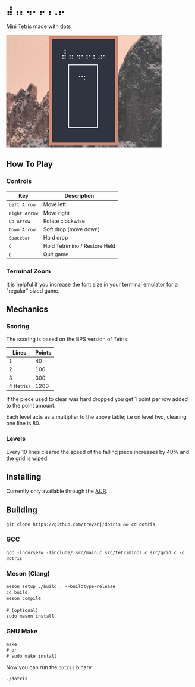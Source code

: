 # `⣼⢠⡄⢤⠄⡤⢠⢀⡤`

Mini Tetris made with dots

![gameplay](./dotris.gif)

## How To Play

### Controls

Key           | Description
---           | ---
`Left Arrow`  | Move left
`Right Arrow` | Move right
`Up Arrow`    | Rotate clockwise
`Down Arrow`  | Soft drop (move down)
`Spacebar`    | Hard drop
`C`           | Hold Tetrimino / Restore Held
`Q`           | Quit game

### Terminal Zoom

It is helpful if you increase the font size in your terminal emulator for a "regular"
sized game.

## Mechanics

### Scoring

The scoring is based on the BPS version of Tetris:

Lines      | Points
---        | ---
1          | 40
2          | 100
3          | 300
4 (tetris) | 1200

If the piece used to clear was hard dropped you get 1 point per row added to the point amount.

Each level acts as a multiplier to the above table; i.e on level two, clearing one line is 80.

### Levels

Every 10 lines cleared the speed of the falling piece increases by 40% and the grid is wiped.

## Installing

Currently only available through the [AUR](https://aur.archlinux.org/packages/dotris-git).

## Building

```
git clone https://github.com/trevarj/dotris && cd dotris
```

### GCC
```
gcc -lncursesw -Iinclude/ src/main.c src/tetriminos.c src/grid.c -o dotris
```

### Meson (Clang)
```
meson setup ./build . --buildtype=release
cd build
meson compile

# (optional)
sudo meson install
```

### GNU Make
```
make
# or
# sudo make install
```

Now you can run the `dotris` binary

```
./dotris
```

